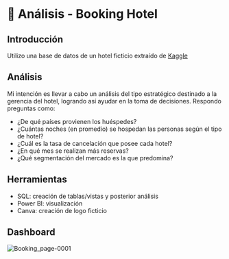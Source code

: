 # 🏨 Análisis - Booking Hotel

## Introducción
Utilizo una base de datos de un hotel ficticio extraído de [Kaggle](https://www.kaggle.com/datasets/mojtaba142/hotel-booking)

## Análisis
Mi intención es llevar a cabo un análisis del tipo estratégico destinado a la gerencia del hotel, logrando así ayudar en la toma de decisiones.
Respondo preguntas como:
- ¿De qué países provienen los huéspedes?
- ¿Cuántas noches (en promedio) se hospedan las personas según el tipo de hotel?
- ¿Cuál es la tasa de cancelación que posee cada hotel?
- ¿En qué mes se realizan más reservas?
- ¿Qué segmentación del mercado es la que predomina?

## Herramientas
- SQL: creación de tablas/vistas y posterior análisis
- Power BI: visualización
- Canva: creación de logo ficticio

## Dashboard
![Booking_page-0001](https://github.com/marina-95/Booking-Hotel-Analisis/assets/144913530/d119edb3-1862-4240-9f68-af19ae7252ee)
